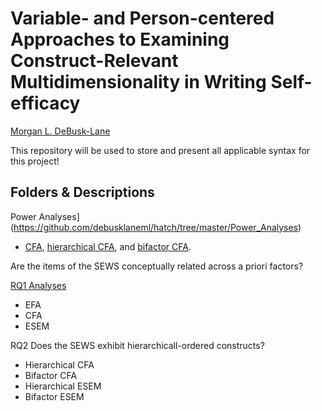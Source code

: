 # Variable- and Person-centered Approaches to Examining Construct-Relevant Multidimensionality in Writing Self-efficacy  
[Morgan L. DeBusk-Lane](http://www.mldebusklane.com)

This repository will be used to store and present all applicable syntax for this project!

## Folders & Descriptions
Power Analyses](https://github.com/debusklaneml/hatch/tree/master/Power_Analyses)
* [CFA](https://github.com/debusklaneml/hatch/blob/master/Power_Analyses/CFA.inp), [hierarchical CFA](https://github.com/debusklaneml/hatch/blob/master/Power_Analyses/hCFA.inp), and [bifactor CFA](https://github.com/debusklaneml/hatch/blob/master/Power_Analyses/biCFA.inp).

Are the items of the SEWS conceptually related across a priori factors?

[RQ1 Analyses](https://github.com/debusklaneml/hatch/tree/master/RQ1) 

* EFA
* CFA
* ESEM

RQ2 Does the SEWS exhibit hierarchicall-ordered constructs?

* Hierarchical CFA
* Bifactor CFA
* Hierarchical ESEM
* Bifactor ESEM
  


